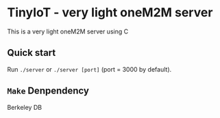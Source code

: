 # TinyIoT - very light oneM2M server

This is a very light oneM2M server using C

## Quick start

Run `./server` or `./server [port]` (port = 3000 by default).

## `Make` Denpendency

Berkeley DB